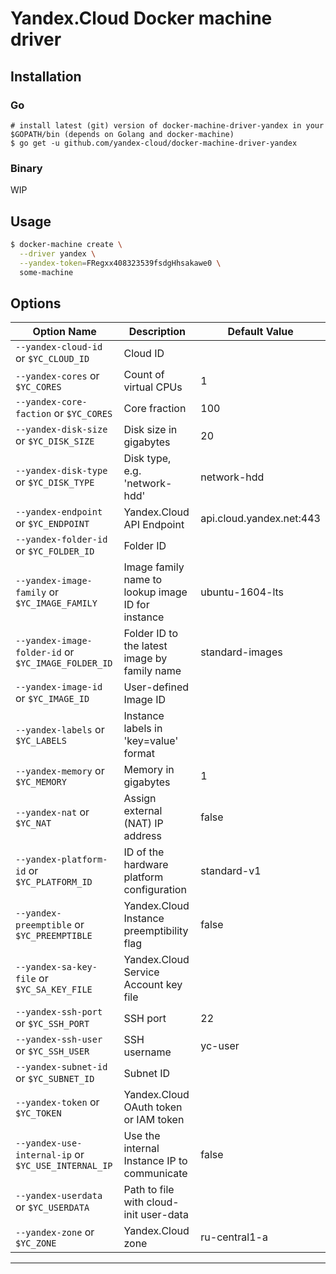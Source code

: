 # Yandex.Cloud Docker machine driver

## Installation
### Go
```shell
# install latest (git) version of docker-machine-driver-yandex in your $GOPATH/bin (depends on Golang and docker-machine)
$ go get -u github.com/yandex-cloud/docker-machine-driver-yandex
```

### Binary

WIP

## Usage
```bash
$ docker-machine create \
  --driver yandex \
  --yandex-token=FRegxx408323539fsdgHhsakawe0 \
  some-machine
```

## Options

|Option Name                                              |Description                                        |Default Value             |
|---------------------------------------------------------|---------------------------------------------------|--------------------------|
| ``--yandex-cloud-id`` or ``$YC_CLOUD_ID``               | Cloud ID                                          |                          |
| ``--yandex-cores`` or ``$YC_CORES``                     | Count of virtual CPUs                             | 1                        |
| ``--yandex-core-faction`` or ``$YC_CORES``              | Core fraction                                     | 100                      |
| ``--yandex-disk-size`` or ``$YC_DISK_SIZE``             | Disk size in gigabytes                            | 20                       |
| ``--yandex-disk-type`` or ``$YC_DISK_TYPE``             | Disk type, e.g. 'network-hdd'                     | network-hdd              |
| ``--yandex-endpoint`` or ``$YC_ENDPOINT``               | Yandex.Cloud API Endpoint                         | api.cloud.yandex.net:443 |
| ``--yandex-folder-id`` or ``$YC_FOLDER_ID``             | Folder ID                                         |                          |
| ``--yandex-image-family`` or ``$YC_IMAGE_FAMILY``       | Image family name to lookup image ID for instance | ubuntu-1604-lts          |
| ``--yandex-image-folder-id`` or ``$YC_IMAGE_FOLDER_ID`` | Folder ID to the latest image by family name      | standard-images          |
| ``--yandex-image-id`` or ``$YC_IMAGE_ID``               | User-defined Image ID                             |                          |
| ``--yandex-labels`` or ``$YC_LABELS``                   | Instance labels in 'key=value' format             |                          |
| ``--yandex-memory`` or ``$YC_MEMORY``                   | Memory in gigabytes                               | 1                        |
| ``--yandex-nat`` or ``$YC_NAT``                         | Assign external (NAT) IP address                  | false                    |
| ``--yandex-platform-id`` or ``$YC_PLATFORM_ID``         | ID of the hardware platform configuration         | standard-v1              |
| ``--yandex-preemptible`` or ``$YC_PREEMPTIBLE``         | Yandex.Cloud Instance preemptibility flag         | false                    |
| ``--yandex-sa-key-file`` or ``$YC_SA_KEY_FILE``         | Yandex.Cloud Service Account key file             |                          |
| ``--yandex-ssh-port`` or ``$YC_SSH_PORT``               | SSH port                                          | 22                       |
| ``--yandex-ssh-user`` or ``$YC_SSH_USER``               | SSH username                                      | yc-user                  |
| ``--yandex-subnet-id`` or ``$YC_SUBNET_ID``             | Subnet ID                                         |                          |
| ``--yandex-token`` or ``$YC_TOKEN``                     | Yandex.Cloud OAuth token or IAM token             |                          |
| ``--yandex-use-internal-ip`` or ``$YC_USE_INTERNAL_IP`` | Use the internal Instance IP to communicate       | false                    |
| ``--yandex-userdata`` or ``$YC_USERDATA``               | Path to file with cloud-init user-data            |                          |
| ``--yandex-zone`` or ``$YC_ZONE``                       | Yandex.Cloud zone                                 | ru-central1-a            |
---
